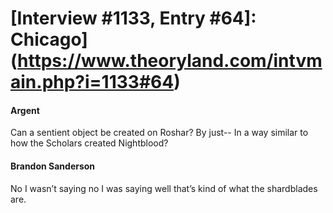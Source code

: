 # [Interview #1133, Entry #64]: Chicago](https://www.theoryland.com/intvmain.php?i=1133#64)

#### Argent

Can a sentient object be created on Roshar? By just-- In a way similar to how the Scholars created Nightblood?

#### Brandon Sanderson

No I wasn’t saying no I was saying well that’s kind of what the shardblades are.

